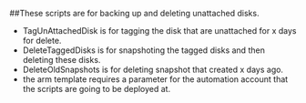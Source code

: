 ##These scripts are for backing up and deleting unattached disks.
- TagUnAttachedDisk is for tagging the disk that are unattached for x days for delete.
- DeleteTaggedDisks is for snapshoting the tagged disks and then deleting these disks.
- DeleteOldSnapshots is for deleting snapshot that created x days ago.
- the arm template requires a parameter for the automation account that the scripts are going to be deployed at.
